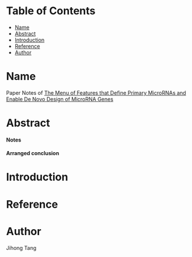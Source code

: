 [TOC levels=1-4]: #

# Table of Contents
- [Name](#name)
- [Abstract](#abstract)
- [Introduction](#introduction)
- [Reference](#reference)
- [Author](#author)

# Name
Paper Notes of [The Menu of Features that Define Primary MicroRNAs and Enable De Novo Design of MicroRNA Genes](https://linkinghub.elsevier.com/retrieve/pii/S1097276515006619)

# Abstract
#### Notes

#### Arranged conclusion

# Introduction

# Reference 

# Author
Jihong Tang
